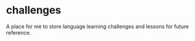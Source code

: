 # challenges
A place for me to store language learning challenges and lessons for future reference. 
